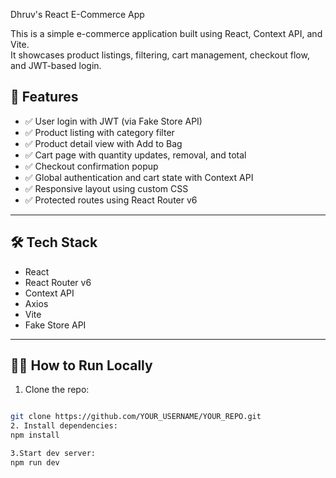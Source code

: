  Dhruv's React E-Commerce App

This is a simple e-commerce application built using React, Context API, and Vite.  
It showcases product listings, filtering, cart management, checkout flow, and JWT-based login.





## 🚀 Features

- ✅ User login with JWT (via Fake Store API)
- ✅ Product listing with category filter
- ✅ Product detail view with Add to Bag
- ✅ Cart page with quantity updates, removal, and total
- ✅ Checkout confirmation popup
- ✅ Global authentication and cart state with Context API
- ✅ Responsive layout using custom CSS
- ✅ Protected routes using React Router v6

---

## 🛠️ Tech Stack

- React
- React Router v6
- Context API
- Axios
- Vite
- Fake Store API

---

## 🧑‍💻 How to Run Locally

1. Clone the repo:
```bash

git clone https://github.com/YOUR_USERNAME/YOUR_REPO.git
2. Install dependencies:
npm install

3.Start dev server:
npm run dev


